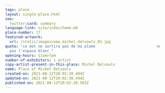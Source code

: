 ```yaml
---
tags: place
layout: single-place.html
seo:
  twitter:card: summary
language-link: site/index/home.md
place-number: 17
featured-artwork:
  url: /static/images/waw_michel_delvaulx_03.jpg
quote: "ce mot ne sortira pas de ma plume                            ne détruira
  pas l'espace blanc "
opening-hours: 11am>7pm
number-of-exhibitors: 1 artist
copy-artist-present-in-this-place: Michel Delvaulx
name: Place of Michel Delvaulx
created-on: 2021-08-12T20:02:38.484Z
updated-on: 2021-08-12T20:02:38.494Z
published-on: 2021-08-12T20:02:38.503Z
---
```

